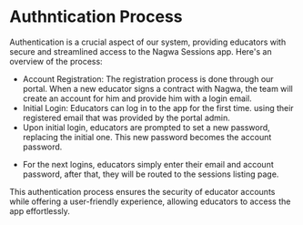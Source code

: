 # Authntication Process

Authentication is a crucial aspect of our system, providing educators with secure and streamlined access to the Nagwa Sessions app. Here's an overview of the process:

* Account Registration: The registration process is done through our portal. When a new educator signs a contract with Nagwa, the team will create an account for him and provide him with a login email.
* Initial Login: Educators can log in to the app for the first time. using their registered email that was provided by the portal admin.
* Upon initial login, educators are prompted to set a new password, replacing the initial one. This new password becomes the account password.
- For the next logins, educators simply enter their email and account password, after that, they will be routed to the sessions listing page.

This authentication process ensures the security of educator accounts while offering a user-friendly experience, allowing educators to access the app effortlessly.
